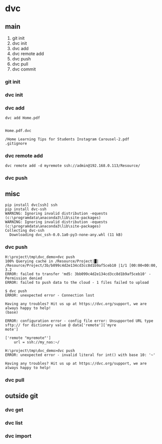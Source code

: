 # dvc

## main

1. git init
2. dvc init
3. dvc add 
4. dvc remote add
5. dvc push
6. dvc pull
7. dvc commit


### git init
### dvc init
### dvc add

```
dvc add Home.pdf


Home.pdf.dvc

/Home Learning Tips for Students Instagram Carousel-2.pdf
.gitignore
```

### dvc remote add
```
dvc remote add -d myremote ssh://admin@192.168.0.113/Resource/
```
### dvc push



## misc


```
pip install dvc[ssh] ssh 
pip install dvc-ssh
WARNING: Ignoring invalid distribution -equests (c:\programdata\anaconda3\lib\site-packages)
WARNING: Ignoring invalid distribution -equests (c:\programdata\anaconda3\lib\site-packages)
Collecting dvc-ssh
  Downloading dvc_ssh-0.0.1a0-py3-none-any.whl (11 kB)
```
### dvc push
```
H:\project\tmp\dvc_demo>dvc push
100% Querying cache in /Resource/Project|█| /Resource/Project/3b/b099c4d2e134cd3cc8d1b9af5ceb10 |1/1 [00:00<00:00,  3.2
ERROR: failed to transfer 'md5: 3bb099c4d2e134cd3cc8d1b9af5ceb10' - Permission denied
ERROR: failed to push data to the cloud - 1 files failed to upload
```

```
$ dvc push
ERROR: unexpected error - Connection lost

Having any troubles? Hit us up at https://dvc.org/support, we are always happy to help!
(base)

```


```
ERROR: configuration error - config file error: Unsupported URL type sftp:// for dictionary value @ data['remote']['myre
mote']

```

```
['remote "myremote"']
    url = ssh://my_nas:~/

H:\project\tmp\dvc_demo>dvc push
ERROR: unexpected error - invalid literal for int() with base 10: '~'

Having any troubles? Hit us up at https://dvc.org/support, we are always happy to help!
```
### dvc pull

## outside git
### dvc get
### dvc list
### dvc import
